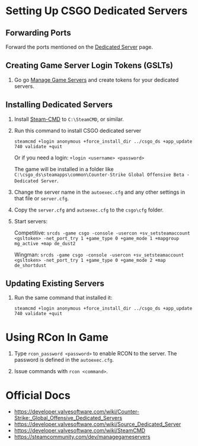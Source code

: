 # Setting Up CSGO Dedicated Servers

## Forwarding Ports

Forward the ports mentioned on the [Dedicated Server](https://developer.valvesoftware.com/wiki/Source_Dedicated_Server) page.

## Creating Game Server Login Tokens (GSLTs)

1. Go go [Manage Game Servers](https://steamcommunity.com/dev/managegameservers) and create tokens for your dedicated servers.

## Installing Dedicated Servers

1. Install [Steam-CMD](https://developer.valvesoftware.com/wiki/SteamCMD#Downloading_SteamCMD) to `C:\SteamCMD`, or similar.

2. Run this command to install CSGO dedicated server

    `steamcmd +login anonymous +force_install_dir ../csgo_ds +app_update 740 validate +quit`

    Or if you need a login: `+login <username> <password>`

    The game will be installed in a folder like `C:\csgo_ds\steamapps\common\Counter-Strike Global Offensive Beta - Dedicated Server`.

4. Change the server name in the `autoexec.cfg` and any other settings in that file or `server.cfg`.

5. Copy the `server.cfg` and `autoexec.cfg` to the `csgo\cfg` folder.

6. Start servers:

    Competitive: `srcds -game csgo -console -usercon +sv_setsteamaccount <gsltoken> -net_port_try 1 +game_type 0 +game_mode 1 +mapgroup mg_active +map de_dust2`

    Wingman: `srcds -game csgo -console -usercon +sv_setsteamaccount <gsltoken> -net_port_try 1 +game_type 0 +game_mode 2 +map de_shortdust`

## Updating Existing Servers

1. Run the same command that installed it:

    `steamcmd +login anonymous +force_install_dir ../csgo_ds +app_update 740 validate +quit`

# Using RCon In Game

1. Type `rcon_password <password>` to enable RCON to the server. The password is defined in the `autoexec.cfg`.

2. Issue commands with `rcon <command>`.

# Official Docs

* https://developer.valvesoftware.com/wiki/Counter-Strike:_Global_Offensive_Dedicated_Servers
* https://developer.valvesoftware.com/wiki/Source_Dedicated_Server
* https://developer.valvesoftware.com/wiki/SteamCMD
* https://steamcommunity.com/dev/managegameservers
